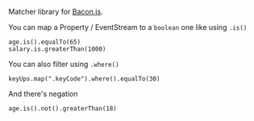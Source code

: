 Matcher library for [Bacon.js](https://github.com/raimohanska/bacon.js).

You can map a Property / EventStream to a `boolean` one like using `.is()`

    age.is().equalTo(65)
    salary.is.greaterThan(1000)

You can also filter using `.where()`

    keyUps.map(".keyCode").where().equalTo(30)

And there's negation

    age.is().not().greaterThan(18)


